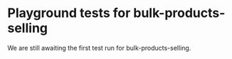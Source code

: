 # Playground tests for bulk-products-selling
We are still awaiting the first test run for bulk-products-selling.

